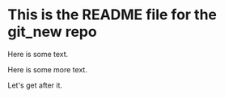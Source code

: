 # This is the README file for the git_new repo #

Here is some text.

Here is some more text. 

Let's get after it.
